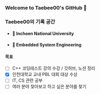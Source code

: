 ### Welcome to Taebee00's GitHub 👋

### Taebee00의 기록 공간

- #### 🔭 Inchoen National University
- #### 🌱 Embedded System Engineering

#### 목표
- [ ] C++ 코딩테스트 강의 수강 / 깃허브, 노션 정리
- [X] 인천대학교 교내 PBL 대회 대상 수상
- [ ] IT, CS 관련 공부
- [ ] 여러 분야 찾아보고 하고 싶은 분야를 찾기
